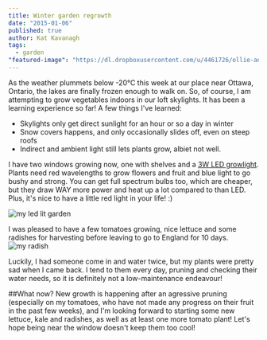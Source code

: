 ```yaml
---
title: Winter garden regrowth
date: "2015-01-06"
published: true
author: Kat Kavanagh
tags: 
  - garden
"featured-image": "https://dl.dropboxusercontent.com/u/4461726/ollie-and-kat/garden.jpg"
---
```


As the weather plummets below -20°C this week at our place near Ottawa, Ontario, the lakes are finally frozen enough to walk on.  So, of course, I am attempting to grow vegetables indoors in our loft skylights.  It has been a learning experience so far! A few things I've learned:

  - Skylights only get direct sunlight for an hour or so a day in winter
  - Snow covers happens, and only occasionally slides off, even on steep roofs
  - Indirect and ambient light still lets plants grow, albiet not well.

I have two windows growing now, one with shelves and a [3W LED growlight](http://www.amazon.ca/dp/B00ITH429G/ref=sr_ph?ie=UTF8&qid=1420560217&sr=1&keywords=led+grow+light). Plants need red wavelengths to grow flowers and fruit and blue light to go bushy and strong.  You can get full spectrum bulbs too, which are cheaper, but they draw WAY more power and heat up a lot compared to than LED. Plus, it's nice to have a little red light in your life! :)

![my led lit garden](https://dl.dropboxusercontent.com/u/4461726/ollie-and-kat/led.jpg)

I was pleased to have a few tomatoes growing, nice lettuce and some radishes for harvesting before leaving to go to England for 10 days.  
![my radish](https://dl.dropboxusercontent.com/u/4461726/ollie-and-kat/radish.jpg)

Luckily, I had someone come in and water twice, but my plants were pretty sad when I came back.  I tend to them every day, pruning and checking their water needs, so it is definitely not a low-maintenance endeavour! 

##What now?
New growth is happening after an agressive pruning (especially on my tomatoes, who have not made any progress on their fruit in the past few weeks), and I'm looking forward to starting some new lettuce, kale and radishes, as well as at least one more tomato plant!  Let's hope being near the window doesn't keep them too cool!